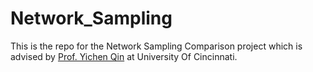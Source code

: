 # Network_Sampling

This is the repo for the Network Sampling Comparison project which is advised by [Prof. Yichen Qin](https://sites.google.com/view/yichenqin/) at University Of Cincinnati.
